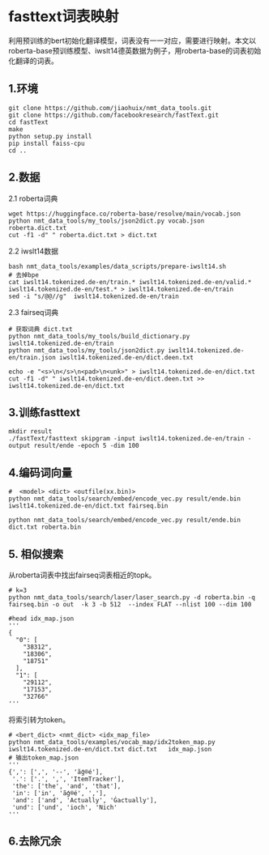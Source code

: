# fasttext词表映射

利用预训练的bert初始化翻译模型，词表没有一一对应，需要进行映射。本文以roberta-base预训练模型、iwslt14德英数据为例子，用roberta-base的词表初始化翻译的词表。

## 1.环境

```shell
git clone https://github.com/jiaohuix/nmt_data_tools.git
git clone https://github.com/facebookresearch/fastText.git
cd fastText
make
python setup.py install
pip install faiss-cpu
cd ..
```

## 2.数据

2.1 roberta词典

```shell
wget https://huggingface.co/roberta-base/resolve/main/vocab.json
python nmt_data_tools/my_tools/json2dict.py vocab.json roberta.dict.txt
cut -f1 -d" " roberta.dict.txt > dict.txt
```

2.2 iwslt14数据

```shell
bash nmt_data_tools/examples/data_scripts/prepare-iwslt14.sh
# 去掉bpe
cat iwslt14.tokenized.de-en/train.* iwslt14.tokenized.de-en/valid.* iwslt14.tokenized.de-en/test.* > iwslt14.tokenized.de-en/train 
sed -i "s/@@//g"  iwslt14.tokenized.de-en/train

```

2.3 fairseq词典

```shell
# 获取词典 dict.txt
python nmt_data_tools/my_tools/build_dictionary.py iwslt14.tokenized.de-en/train
python nmt_data_tools/my_tools/json2dict.py iwslt14.tokenized.de-en/train.json iwslt14.tokenized.de-en/dict.deen.txt

echo -e "<s>\n</s>\n<pad>\n<unk>" > iwslt14.tokenized.de-en/dict.txt
cut -f1 -d" " iwslt14.tokenized.de-en/dict.deen.txt >> iwslt14.tokenized.de-en/dict.txt
```



## 3.训练fasttext

```shell
mkdir result
./fastText/fasttext skipgram -input iwslt14.tokenized.de-en/train -output result/ende -epoch 5 -dim 100
```



## 4.编码词向量

```shell
#  <model> <dict> <outfile(xx.bin)>
python nmt_data_tools/search/embed/encode_vec.py result/ende.bin iwslt14.tokenized.de-en/dict.txt fairseq.bin

python nmt_data_tools/search/embed/encode_vec.py result/ende.bin dict.txt roberta.bin
```



## 5. 相似搜索

从roberta词表中找出fairseq词表相近的topk。

```shell
# k=3
python nmt_data_tools/search/laser/laser_search.py -d roberta.bin -q fairseq.bin -o out  -k 3 -b 512  --index FLAT --nlist 100 --dim 100

#head idx_map.json
'''
{
  "0": [
    "38312",
    "18306",
    "18751"
  ],
  "1": [
    "29112",
    "17153",
    "32766"
'''
```

将索引转为token。

```shell
# <bert_dict> <nmt_dict> <idx_map_file>
python nmt_data_tools/examples/vocab_map/idx2token_map.py iwslt14.tokenized.de-en/dict.txt dict.txt   idx_map.json
# 输出token_map.json
'''
{',': [',', '--', 'ãģ®é'],
 '.': ['.', ',', 'ItemTracker'],
 'the': ['the', 'and', 'that'],
 'in': ['in', 'ãģ®é', ','],
 'and': ['and', 'Actually', 'Ġactually'],
 'und': ['und', 'ioch', 'Nich'
'''
```



## 6.去除冗余